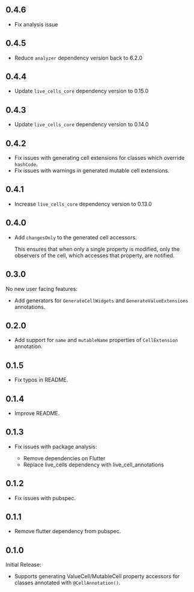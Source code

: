 ## 0.4.6

* Fix analysis issue

## 0.4.5

* Reduce `analyzer` dependency version back to 6.2.0

## 0.4.4

* Update `live_cells_core` dependency version to 0.15.0

## 0.4.3

* Update `live_cells_core` dependency version to 0.14.0

## 0.4.2

* Fix issues with generating cell extensions for classes which override `hashCode`.
* Fix issues with warnings in generated mutable cell extensions.

## 0.4.1

* Increase `live_cells_core` dependency version to 0.13.0

## 0.4.0

* Add `changesOnly` to the generated cell accessors.

  This ensures that when only a single property is modified, only the observers of the cell,
  which accesses that property, are notified.

## 0.3.0

No new user facing features:

* Add generators for `GenerateCellWidgets` and `GenerateValueExtensions` annotations.

## 0.2.0

* Add support for `name` and `mutableName` properties of `CellExtension` annotation.

## 0.1.5

* Fix typos in README.

## 0.1.4

* Improve README.

## 0.1.3

* Fix issues with package analysis:

  * Remove dependencies on Flutter
  * Replace live_cells dependency with live_cell_annotations

## 0.1.2

* Fix issues with pubspec.

## 0.1.1

* Remove flutter dependency from pubspec.

## 0.1.0

Initial Release:

* Supports generating ValueCell/MutableCell property accessors for classes annotated with
  `@CellAnnotation()`.
